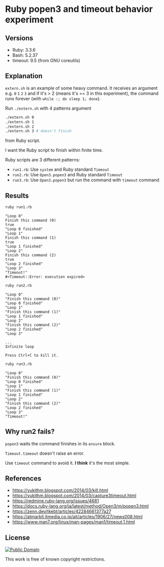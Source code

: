 # Ruby popen3 and timeout behavior experiment

## Versions

- Ruby: 3.3.6
- Bash: 5.2.37
- timeout: 9.5 (from GNU coreutils)

## Explanation

`extern.sh` is an example of some heavy command.
It receives an argument e.g. `0` `1` `2` `3` and if it's > 2 (means it's == 3 in this experiment),
the command runs forever (with `while :; do sleep 1; done`).

Run `./extern.sh` with 4 patterns argument

```sh
./extern.sh 0
./extern.sh 1
./extern.sh 2
./extern.sh 3 # doesn't finish
```

from Ruby script.

I want the Ruby script to finish within finite time.

Ruby scripts are 3 different patterns:

- `run1.rb`: Use `system` and Ruby standard `Timeout`
- `run2.rb`: Use `Open3.popen3` and Ruby standard `Timeout`
- `run3.rb`: Use `Open3.popen3` but run the command with `timeout` command

## Results

```sh
ruby run1.rb
```

```
"Loop 0"
Finish this command (0)
true
"Loop 0 finished"
"Loop 1"
Finish this command (1)
true
"Loop 1 finished"
"Loop 2"
Finish this command (2)
true
"Loop 2 finished"
"Loop 3"
"Timeout!"
#<Timeout::Error: execution expired>
```

```sh
ruby run2.rb
```

```
"Loop 0"
"Finish this command (0)"
"Loop 0 finished"
"Loop 1"
"Finish this command (1)"
"Loop 1 finished"
"Loop 2"
"Finish this command (2)"
"Loop 2 finished"
"Loop 3"

...
Infinite loop

Press Ctrl+C to kill it.
```

```sh
ruby run3.rb
```

```
"Loop 0"
"Finish this command (0)"
"Loop 0 finished"
"Loop 1"
"Finish this command (1)"
"Loop 1 finished"
"Loop 2"
"Finish this command (2)"
"Loop 2 finished"
"Loop 3"
"Timeout!"
```

## Why run2 fails?

`popen3` waits the command finishes in its `ensure` block.

`Timeout.timeout` doesn't raise an error.

Use `timeout` command to avoid it. **I think** it's the most simple.

## References

- https://yukithm.blogspot.com/2014/03/kill.html
- https://yukithm.blogspot.com/2014/03/capture3timeout.html
- https://redmine.ruby-lang.org/issues/4681
- https://docs.ruby-lang.org/ja/latest/method/Open3/m/popen3.html
- https://zenn.dev/tkebt/articles/42284661377a27
- https://atmarkit.itmedia.co.jp/ait/articles/1906/27/news008.html
- https://www.man7.org/linux/man-pages/man1/timeout.1.html

## License

[![Public Domain](http://i.creativecommons.org/p/mark/1.0/88x31.png)](http://creativecommons.org/publicdomain/mark/1.0/ "license")

This work is free of known copyright restrictions.
